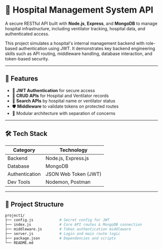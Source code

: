 # 🏥 Hospital Management System API

A secure RESTful API built with **Node.js**, **Express**, and **MongoDB** to manage hospital infrastructure, including ventilator tracking, hospital data, and authenticated access.

This project simulates a hospital's internal management backend with role-based authentication using JWT. It demonstrates key backend engineering skills such as API routing, middleware handling, database interaction, and token-based security.

---

## 🚀 Features

- 🔐 **JWT Authentication** for secure access
- 🏥 **CRUD APIs** for Hospital and Ventilator records
- 🔎 **Search APIs** by hospital name or ventilator status
- 🛡️ **Middleware** to validate tokens on protected routes
- 🧩 Modular architecture with separation of concerns

---

## 🛠️ Tech Stack

| Category        | Technology            |
|----------------|-----------------------|
| Backend         | Node.js, Express.js   |
| Database        | MongoDB               |
| Authentication  | JSON Web Token (JWT)  |
| Dev Tools       | Nodemon, Postman      |

---

## 📁 Project Structure

```bash
project1/
├── config.js            # Secret config for JWT
├── index.js             # Core API routes & MongoDB connection
├── middleware.js        # Token authentication middleware
├── server.js            # Login and main route logic
├── package.json         # Dependencies and scripts
└── README.md

